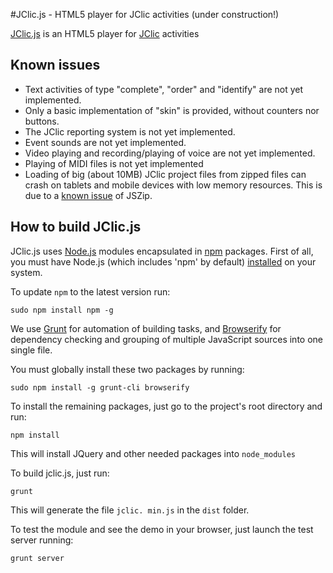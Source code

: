 #JClic.js - HTML5 player for JClic activities (under construction!)

[JClic.js](https://github.com/projectestac/jclic.js) is an HTML5 player
for [JClic](https://github.com/projectestac/jclic) activities



## Known issues

* Text activities of type "complete", "order" and "identify" are not yet implemented.
* Only a basic implementation of "skin" is provided, without counters nor buttons.
* The JClic reporting system is not yet implemented.
* Event sounds are not yet implemented.
* Video playing and recording/playing of voice are not yet implemented.
* Playing of MIDI files is not yet implemented
* Loading of big (about 10MB) JClic project files from zipped files can crash on tablets
and mobile devices with low memory resources. This is due to a
[known issue](https://github.com/Stuk/jszip/issues/135) of JSZip.


## How to build JClic.js

JClic.js uses [Node.js](https://nodejs.org/) modules encapsulated in
[npm](https://www.npmjs.com/) packages. First of all, you must have Node.js
(which includes 'npm' by default) [installed](https://nodejs.org/download/)
on your system.

To update `npm` to the latest version run:

```
sudo npm install npm -g
```

We use [Grunt](http://gruntjs.com/) for automation of building tasks, and
[Browserify](http://browserify.org/) for dependency checking and grouping of
multiple JavaScript sources into one single file.

You must globally install these two packages by running:

```
sudo npm install -g grunt-cli browserify
```

To install the remaining packages, just go to the project's root directory and run:

```
npm install
```

This will install JQuery and other needed packages into `node_modules` 

To build jclic.js, just run:

```
grunt
```

This will generate the file `jclic. min.js` in the `dist` folder.

To test the module and see the demo in your browser, just launch the test server running:

```
grunt server
```
